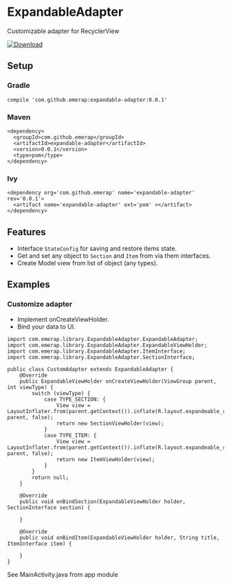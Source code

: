 # ExpandableAdapter
Customizable adapter for RecyclerView

[ ![Download](https://api.bintray.com/packages/emerap/android/expandable-adapter/images/download.svg) ](https://bintray.com/emerap/android/expandable-adapter/_latestVersion)

## Setup

### Gradle
```
compile 'com.github.emerap:expandable-adapter:0.0.1'
```
### Maven
```
<dependency>
  <groupId>com.github.emerap</groupId>
  <artifactId>expandable-adapter</artifactId>
  <version>0.0.1</version>
  <type>pom</type>
</dependency>
```
### Ivy
```
<dependency org='com.github.emerap' name='expandable-adapter' rev='0.0.1'>
  <artifact name='expandable-adapter' ext='pom' ></artifact>
</dependency>
```
## Features
- Interface `StateConfig` for saving and restore items state.
- Get and set any object to `Section` and `Item` from via them interfaces.
- Create Model view from list of object (any types).

## Examples

### Customize adapter

- Implement onCreateViewHolder.
- Bind your data to UI.

```
import com.emerap.library.ExpandableAdapter.ExpandableAdapter;
import com.emerap.library.ExpandableAdapter.ExpandableViewHolder;
import com.emerap.library.ExpandableAdapter.ItemInterface;
import com.emerap.library.ExpandableAdapter.SectionInterface;

public class CustomAdapter extends ExpandableAdapter {
    @Override
    public ExpandableViewHolder onCreateViewHolder(ViewGroup parent, int viewType) {
        switch (viewType) {
            case TYPE_SECTION: {
                View view = LayoutInflater.from(parent.getContext()).inflate(R.layout.expandeable_recycler_section, parent, false);
                return new SectionViewHolder(view);
            }
            case TYPE_ITEM: {
                View view = LayoutInflater.from(parent.getContext()).inflate(R.layout.expandeable_recycler_item, parent, false);
                return new ItemViewHolder(view);
            }
        }
        return null;
    }

    @Override
    public void onBindSection(ExpandableViewHolder holder, SectionInterface section) {

    }

    @Override
    public void onBindItem(ExpandableViewHolder holder, String title, ItemInterface item) {

    }
}
```

See MainActivity.java from app module